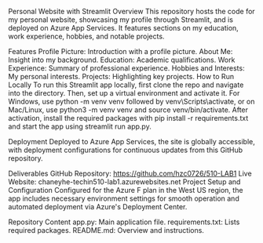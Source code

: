 Personal Website with Streamlit
Overview
This repository hosts the code for my personal website, showcasing my profile through Streamlit, and is deployed on Azure App Services. It features sections on my education, work experience, hobbies, and notable projects.

Features
Profile Picture: Introduction with a profile picture.
About Me: Insight into my background.
Education: Academic qualifications.
Work Experience: Summary of professional experience.
Hobbies and Interests: My personal interests.
Projects: Highlighting key projects.
How to Run Locally
To run this Streamlit app locally, first clone the repo and navigate into the directory. Then, set up a virtual environment and activate it. For Windows, use python -m venv venv followed by venv\Scripts\activate, or on Mac/Linux, use python3 -m venv venv and source venv/bin/activate. After activation, install the required packages with pip install -r requirements.txt and start the app using streamlit run app.py.

Deployment
Deployed to Azure App Services, the site is globally accessible, with deployment configurations for continuous updates from this GitHub repository.

Deliverables
GitHub Repository: https://github.com/hzc0726/510-LAB1
Live Website: chaneyhe-techin510-lab1.azurewebsites.net
Project Setup and Configuration
Configured for the Azure F plan in the West US region, the app includes necessary environment settings for smooth operation and automated deployment via Azure's Deployment Center.

Repository Content
app.py: Main application file.
requirements.txt: Lists required packages.
README.md: Overview and instructions.
